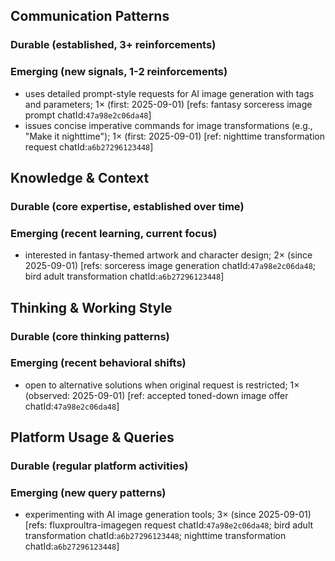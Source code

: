 ## Communication Patterns
### Durable (established, 3+ reinforcements)

### Emerging (new signals, 1-2 reinforcements)
- uses detailed prompt-style requests for AI image generation with tags and parameters; 1× (first: 2025-09-01) [refs: fantasy sorceress image prompt chatId:`47a98e2c06da48`]
- issues concise imperative commands for image transformations (e.g., "Make it nighttime"); 1× (first: 2025-09-01) [ref: nighttime transformation request chatId:`a6b27296123448`]

## Knowledge & Context
### Durable (core expertise, established over time)

### Emerging (recent learning, current focus)
- interested in fantasy-themed artwork and character design; 2× (since 2025-09-01) [refs: sorceress image generation chatId:`47a98e2c06da48`; bird adult transformation chatId:`a6b27296123448`]

## Thinking & Working Style
### Durable (core thinking patterns)

### Emerging (recent behavioral shifts)
- open to alternative solutions when original request is restricted; 1× (observed: 2025-09-01) [ref: accepted toned-down image offer chatId:`47a98e2c06da48`]

## Platform Usage & Queries
### Durable (regular platform activities)

### Emerging (new query patterns)
- experimenting with AI image generation tools; 3× (since 2025-09-01) [refs: fluxproultra-imagegen request chatId:`47a98e2c06da48`; bird adult transformation chatId:`a6b27296123448`; nighttime transformation chatId:`a6b27296123448`]